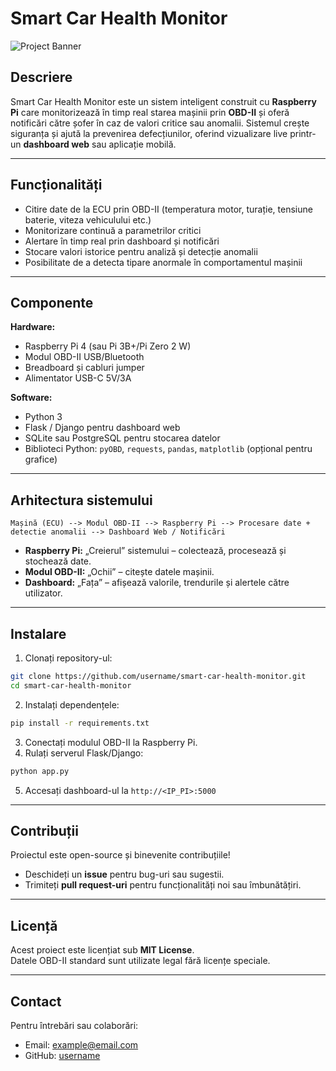 # Smart Car Health Monitor

![Project Banner](banner.png) <!-- Poți înlocui cu o imagine relevantă -->

## Descriere

Smart Car Health Monitor este un sistem inteligent construit cu **Raspberry Pi** care monitorizează în timp real starea mașinii prin **OBD-II** și oferă notificări către șofer în caz de valori critice sau anomalii. Sistemul crește siguranța și ajută la prevenirea defecțiunilor, oferind vizualizare live printr-un **dashboard web** sau aplicație mobilă.

---

## Funcționalități

- Citire date de la ECU prin OBD-II (temperatura motor, turație, tensiune baterie, viteza vehiculului etc.)
- Monitorizare continuă a parametrilor critici
- Alertare în timp real prin dashboard și notificări
- Stocare valori istorice pentru analiză și detecție anomalii
- Posibilitate de a detecta tipare anormale în comportamentul mașinii

---

## Componente

**Hardware:**
- Raspberry Pi 4 (sau Pi 3B+/Pi Zero 2 W)  
- Modul OBD-II USB/Bluetooth  
- Breadboard și cabluri jumper  
- Alimentator USB-C 5V/3A  

**Software:**
- Python 3
- Flask / Django pentru dashboard web
- SQLite sau PostgreSQL pentru stocarea datelor
- Biblioteci Python: `pyOBD`, `requests`, `pandas`, `matplotlib` (opțional pentru grafice)  

---

## Arhitectura sistemului

```
Mașină (ECU) --> Modul OBD-II --> Raspberry Pi --> Procesare date + detectie anomalii --> Dashboard Web / Notificări
```

- **Raspberry Pi:** „Creierul” sistemului – colectează, procesează și stochează date.  
- **Modul OBD-II:** „Ochii” – citește datele mașinii.  
- **Dashboard:** „Fața” – afișează valorile, trendurile și alertele către utilizator.  

---

## Instalare

1. Clonați repository-ul:

```bash
git clone https://github.com/username/smart-car-health-monitor.git
cd smart-car-health-monitor
```

2. Instalați dependențele:

```bash
pip install -r requirements.txt
```

3. Conectați modulul OBD-II la Raspberry Pi.  
4. Rulați serverul Flask/Django:

```bash
python app.py
```

5. Accesați dashboard-ul la `http://<IP_PI>:5000`  

---

## Contribuții

Proiectul este open-source și binevenite contribuțiile!  
- Deschideți un **issue** pentru bug-uri sau sugestii.  
- Trimiteți **pull request-uri** pentru funcționalități noi sau îmbunătățiri.

---

## Licență

Acest proiect este licențiat sub **MIT License**.  
Datele OBD-II standard sunt utilizate legal fără licențe speciale.

---

## Contact

Pentru întrebări sau colaborări:  
- Email: example@email.com  
- GitHub: [username](https://github.com/username)
